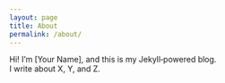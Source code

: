 ```yaml
---
layout: page
title: About
permalink: /about/
---
```


Hi! I’m [Your Name], and this is my Jekyll‑powered blog.  
I write about X, Y, and Z.
